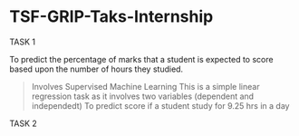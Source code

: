# TSF-GRIP-Taks-Internship

TASK 1

To  predict the percentage of marks that a student is expected to score based upon the number of hours they studied.
> Involves Supervised Machine Learning 
> This is a simple linear regression task as it involves two variables (dependent and independedt)
> To predict score if a student study for 9.25 hrs in a day


TASK 2
